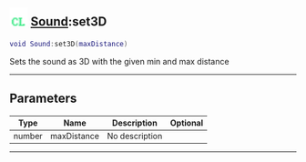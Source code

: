 ## <img src="../../.gitbook/assets/client.png" width="32" height="32" /> [Sound](../sound/README.md):set3D

```lua
void Sound:set3D(maxDistance)
```

Sets the sound as 3D with the given min and max distance<br>

-----------------
## Parameters

| Type   | Name | Description | Optional |
| ------ | ---- | ----------- | -------: |
| number | maxDistance | No description |  |


--------